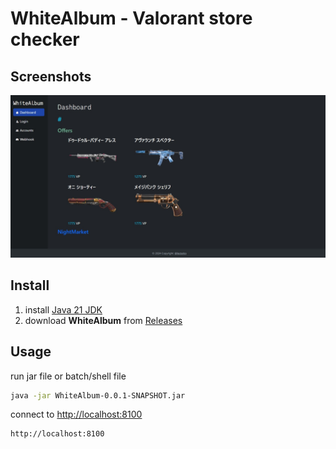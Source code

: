 # WhiteAlbum - Valorant store checker

## Screenshots
![screenshot01](https://raw.githubusercontent.com/lecterkn/WhiteAlbum/images/screenshot_02.jpeg)

## Install
1. install [Java 21 JDK](https://www.oracle.com/java/technologies/javase/jdk21-archive-downloads.html)
2. download **WhiteAlbum** from [Releases](https://github.com/lecterkn/WhiteAlbumV2/releases)

## Usage
run jar file or batch/shell file

```sh
java -jar WhiteAlbum-0.0.1-SNAPSHOT.jar
```

connect to [http://localhost:8100](http://localhost:8100)

```
http://localhost:8100
```